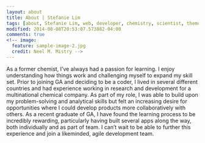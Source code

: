 ```yaml
---
layout: about
title: About | Stefanie Lim
tags: [about, Stefanie Lim, web, developer, chemistry, scientist, theme, responsive]
modified: 2014-08-08T20:53:07.573882-04:00
comments: true
<!-- image:
  feature: sample-image-2.jpg
  credit: Neel M. Mistry -->
---
```


As a former chemist, I’ve always had a passion for learning. I enjoy understanding how things work and challenging myself to expand my skill set. Prior to joining GA and deciding to be a coder, I lived in several different countries and had experience working in research and development for a multinational chemical company. As part of my role, I was able to build upon my problem-solving and analytical skills but felt an increasing desire for opportunities where I could develop products more collaboratively with others. As a recent graduate of GA, I have found the learning process to be incredibly rewarding, particularly having built several apps along the way, both individually and as part of team. I can’t wait to be able to further this experience and join a likeminded, agile development team.